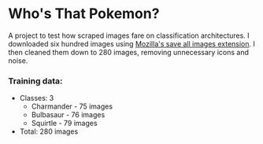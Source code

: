# Who's That Pokemon?

<p>A project to test how scraped images fare on classification architectures. I downloaded six hundred images using <a href="https://addons.mozilla.org/en-US/firefox/addon/save-all-images-webextension/">Mozilla's save all images extension</a>. I then cleaned them down to 280 images, removing unnecessary icons and noise.</p>

<h3>Training data:</h3>
<ul><li>Classes: 3
  <ul><li>Charmander - 75 images</li>
    <li>Bulbasaur - 76 images</li>
    <li>Squirtle - 79 images</li></ul>
  </li>
  <li>Total: 280 images</li>
  </ul>

